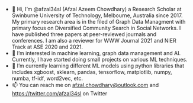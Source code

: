 - 👋 Hi, I’m @afzal34sl (Afzal Azeem Chowdhary) a Research Scholar at Swinburne University of Technology, Melbourne, Australia since 2017. My primary research area is in the filed of Graph Data Managment with primary focus on Diversified Community Search in Social Networks. I have published three papers at peer-reviewed journals and conferences. I am also a reviewer for WWW Journal 2021 and NIER Track at ASE 2020 and 2021.
- 👀 I’m interested in machine learning, graph data management and AI. Currently, I have started doing small projects on various ML techniques.
- 🌱 I’m currently learning different ML models using python libraries that includes xgboost, sklearn, pandas, tensorflow, matplotlib, numpy, numba, tf-idf, word2vec, etc.
- 📫 You can reach me on afzal.chowdhary@outlook.com and https://twitter.com/afzal34sl on Twitter

<!---
afzal34sl/afzal34sl is a ✨ special ✨ repository because its `README.md` (this file) appears on your GitHub profile.
You can click the Preview link to take a look at your changes.
--->
